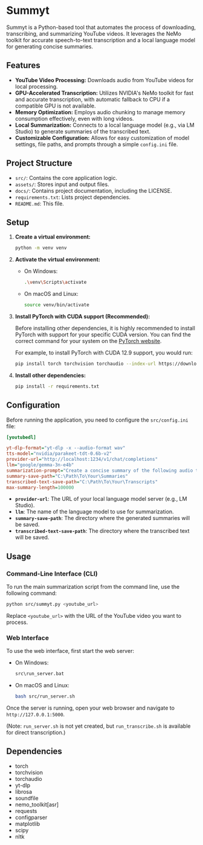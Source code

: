 # Summyt

Summyt is a Python-based tool that automates the process of downloading, transcribing, and summarizing YouTube videos. It leverages the NeMo toolkit for accurate speech-to-text transcription and a local language model for generating concise summaries.

## Features

- **YouTube Video Processing:** Downloads audio from YouTube videos for local processing.
- **GPU-Accelerated Transcription:** Utilizes NVIDIA's NeMo toolkit for fast and accurate transcription, with automatic fallback to CPU if a compatible GPU is not available.
- **Memory Optimization:** Employs audio chunking to manage memory consumption effectively, even with long videos.
- **Local Summarization:** Connects to a local language model (e.g., via LM Studio) to generate summaries of the transcribed text.
- **Customizable Configuration:** Allows for easy customization of model settings, file paths, and prompts through a simple `config.ini` file.

## Project Structure

- `src/`: Contains the core application logic.
- `assets/`: Stores input and output files.
- `docs/`: Contains project documentation, including the LICENSE.
- `requirements.txt`: Lists project dependencies.
- `README.md`: This file.

## Setup

1.  **Create a virtual environment:**

    ```bash
    python -m venv venv
    ```

2.  **Activate the virtual environment:**

    - On Windows:
        ```bash
        .\venv\Scripts\activate
        ```
    - On macOS and Linux:
        ```bash
        source venv/bin/activate
        ```

3.  **Install PyTorch with CUDA support (Recommended):**

    Before installing other dependencies, it is highly recommended to install PyTorch with support for your specific CUDA version. You can find the correct command for your system on the [PyTorch website](https://pytorch.org/get-started/locally/).

    For example, to install PyTorch with CUDA 12.9 support, you would run:

    ```bash
    pip install torch torchvision torchaudio --index-url https://download.pytorch.org/whl/cu129
    ```

4.  **Install other dependencies:**

    ```bash
    pip install -r requirements.txt
    ```

## Configuration

Before running the application, you need to configure the `src/config.ini` file:

```ini
[youtubedl]

yt-dlp-format="yt-dlp -x --audio-format wav"
tts-model="nvidia/parakeet-tdt-0.6b-v2"
provider-url="http://localhost:1234/v1/chat/completions"
llm="google/gemma-3n-e4b"
summarization-prompt="Create a concise summary of the following audio transcript..."
summary-save-path="C:\Path\To\Your\Summaries"
transcribed-text-save-path="C:\Path\To\Your\Transcripts"
max-summary-length=100000
```

- **`provider-url`**: The URL of your local language model server (e.g., LM Studio).
- **`llm`**: The name of the language model to use for summarization.
- **`summary-save-path`**: The directory where the generated summaries will be saved.
- **`transcribed-text-save-path`**: The directory where the transcribed text will be saved.

## Usage

### Command-Line Interface (CLI)

To run the main summarization script from the command line, use the following command:

```bash
python src/summyt.py <youtube_url>
```

Replace `<youtube_url>` with the URL of the YouTube video you want to process.

### Web Interface

To use the web interface, first start the web server:

- On Windows:
    ```bash
    src\run_server.bat
    ```
- On macOS and Linux:
    ```bash
    bash src/run_server.sh
    ```

Once the server is running, open your web browser and navigate to `http://127.0.0.1:5000`.

(Note: `run_server.sh` is not yet created, but `run_transcribe.sh` is available for direct transcription.)


## Dependencies

- torch
- torchvision
- torchaudio
- yt-dlp
- librosa
- soundfile
- nemo_toolkit[asr]
- requests
- configparser
- matplotlib
- scipy
- nltk
